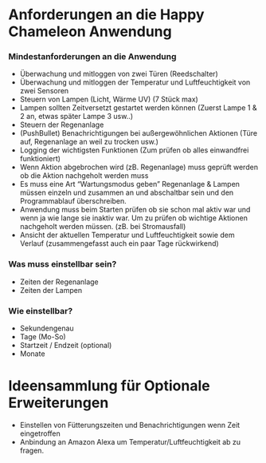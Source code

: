 # Anforderungen an die Happy Chameleon Anwendung
### Mindestanforderungen an die Anwendung
- Überwachung und mitloggen von zwei Türen (Reedschalter)
- Überwachung und mitloggen der Temperatur und Luftfeuchtigkeit von zwei Sensoren
- Steuern von Lampen (Licht, Wärme UV) (7 Stück max)
- Lampen sollten Zeitversetzt gestartet werden können (Zuerst Lampe 1 & 2 an, etwas später Lampe 3 usw..)
- Steuern der Regenanlage
- (PushBullet) Benachrichtigungen bei außergewöhnlichen Aktionen (Türe auf, Regenanlage an weil zu trocken usw.)
- Logging der wichtigsten Funktionen (Zum prüfen ob alles einwandfrei funktioniert)
- Wenn Aktion abgebrochen wird (zB. Regenanlage) muss geprüft werden ob die Aktion nachgeholt werden muss
- Es muss eine Art “Wartungsmodus geben” Regenanlage & Lampen müssen einzeln und zusammen an und abschaltbar sein und den Programmablauf überschreiben.
- Anwendung muss beim Starten prüfen ob sie schon mal aktiv war und wenn ja wie lange sie inaktiv war. Um zu prüfen ob wichtige Aktionen nachgeholt werden müssen. (zB. bei Stromausfall)
- Ansicht der aktuellen Temperatur und Luftfeuchtigkeit sowie dem Verlauf (zusammengefasst auch ein paar Tage rückwirkend)

### Was muss einstellbar sein?
- Zeiten der Regenanlage
- Zeiten der Lampen

### Wie einstellbar?
- Sekundengenau
- Tage (Mo-So)
- Startzeit / Endzeit (optional)
- Monate

# Ideensammlung für Optionale Erweiterungen
- Einstellen von Fütterungszeiten und Benachrichtigungen wenn Zeit eingetroffen
- Anbindung an Amazon Alexa um Temperatur/Luftfeuchtigkeit ab zu fragen.


